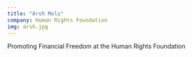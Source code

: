 ```yaml
---
title: "Arsh Molu"
company: Human Rights Foundation
img: arsh.jpg
---
```


Promoting Financial Freedom at the Human Rights Foundation